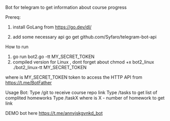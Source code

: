 Bot for telegram to get information about course progress

Prereq:
1) install GoLang from https://go.dev/dl/

2) add some necessary api
go get github.com/Syfaro/telegram-bot-api

How to run
1) go run bot2.go -tt MY_SECRET_TOKEN
2) compiled version for Linux , dont forget about chmod +x bot2_linux
  ./bot2_linux-tt MY_SECRET_TOKEN

where is MY_SECRET_TOKEN token to access the HTTP API from https://t.me/BotFather

Usage Bot:
Type /git to receive course repo link
Type /tasks to get list of complited homeworks
Type /taskX where is X - number of homework to get link

DEMO bot here
https://t.me/annvjskgvnkd_bot
